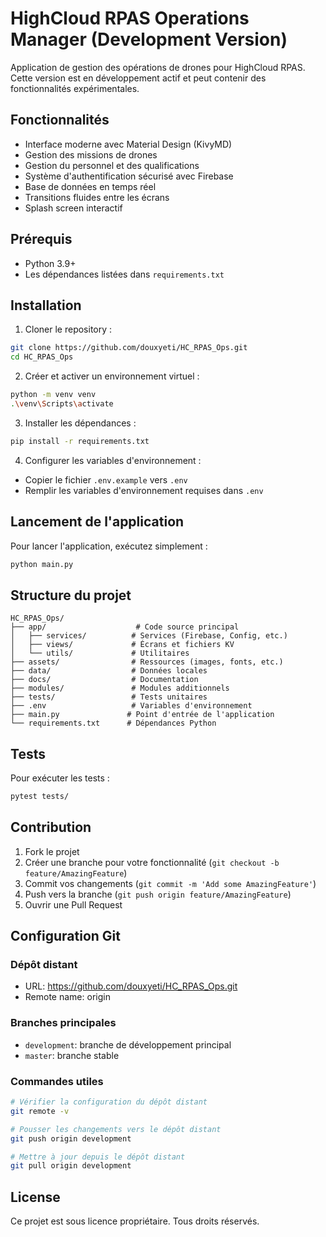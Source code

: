 # HighCloud RPAS Operations Manager (Development Version)

Application de gestion des opérations de drones pour HighCloud RPAS. Cette version est en développement actif et peut contenir des fonctionnalités expérimentales.

## Fonctionnalités

- Interface moderne avec Material Design (KivyMD)
- Gestion des missions de drones
- Gestion du personnel et des qualifications
- Système d'authentification sécurisé avec Firebase
- Base de données en temps réel
- Transitions fluides entre les écrans
- Splash screen interactif

## Prérequis

- Python 3.9+
- Les dépendances listées dans `requirements.txt`

## Installation

1. Cloner le repository :
```bash
git clone https://github.com/douxyeti/HC_RPAS_Ops.git
cd HC_RPAS_Ops
```

2. Créer et activer un environnement virtuel :
```bash
python -m venv venv
.\venv\Scripts\activate
```

3. Installer les dépendances :
```bash
pip install -r requirements.txt
```

4. Configurer les variables d'environnement :
- Copier le fichier `.env.example` vers `.env`
- Remplir les variables d'environnement requises dans `.env`

## Lancement de l'application

Pour lancer l'application, exécutez simplement :
```bash
python main.py
```

## Structure du projet

```
HC_RPAS_Ops/
├── app/                    # Code source principal
│   ├── services/          # Services (Firebase, Config, etc.)
│   ├── views/             # Écrans et fichiers KV
│   └── utils/             # Utilitaires
├── assets/                # Ressources (images, fonts, etc.)
├── data/                  # Données locales
├── docs/                  # Documentation
├── modules/               # Modules additionnels
├── tests/                 # Tests unitaires
├── .env                   # Variables d'environnement
├── main.py               # Point d'entrée de l'application
└── requirements.txt      # Dépendances Python
```

## Tests

Pour exécuter les tests :
```bash
pytest tests/
```

## Contribution

1. Fork le projet
2. Créer une branche pour votre fonctionnalité (`git checkout -b feature/AmazingFeature`)
3. Commit vos changements (`git commit -m 'Add some AmazingFeature'`)
4. Push vers la branche (`git push origin feature/AmazingFeature`)
5. Ouvrir une Pull Request

## Configuration Git

### Dépôt distant
- URL: https://github.com/douxyeti/HC_RPAS_Ops.git
- Remote name: origin

### Branches principales
- `development`: branche de développement principal
- `master`: branche stable

### Commandes utiles
```bash
# Vérifier la configuration du dépôt distant
git remote -v

# Pousser les changements vers le dépôt distant
git push origin development

# Mettre à jour depuis le dépôt distant
git pull origin development
```

## License

Ce projet est sous licence propriétaire. Tous droits réservés.
